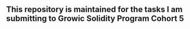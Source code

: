 ## This repository is maintained for the tasks I am submitting to Growic Solidity Program Cohort 5



